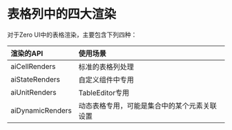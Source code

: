 # 表格列中的四大渲染

对于Zero UI中的表格渲染，主要包含下列四种：

| 渲染的API | 使用场景 |
| :--- | :--- |
| aiCellRenders | 标准的表格列处理 |
| aiStateRenders | 自定义组件中专用 |
| aiUnitRenders | TableEditor专用 |
| aiDynamicRenders | 动态表格专用，可能是集合中的某个元素关联设置 |



